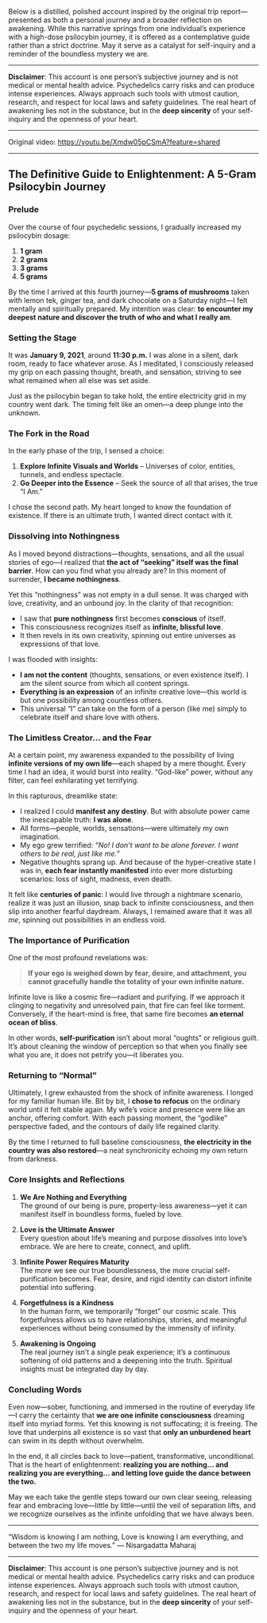 Below is a distilled, polished account inspired by the original trip report—presented as both a personal journey and a broader reflection on awakening. While this narrative springs from one individual’s experience with a high-dose psilocybin journey, it is offered as a contemplative guide rather than a strict doctrine. May it serve as a catalyst for self-inquiry and a reminder of the boundless mystery we are.

---


**Disclaimer**: This account is one person’s subjective journey and is not medical or mental health advice. Psychedelics carry risks and can produce intense experiences. Always approach such tools with utmost caution, research, and respect for local laws and safety guidelines. The real heart of awakening lies not in the substance, but in the **deep sincerity** of your self-inquiry and the openness of your heart.

---

Original video: https://youtu.be/Xmdw05pCSmA?feature=shared

---
## The Definitive Guide to Enlightenment: A 5-Gram Psilocybin Journey

### Prelude
Over the course of four psychedelic sessions, I gradually increased my psilocybin dosage:  
1. **1 gram**  
2. **2 grams**  
3. **3 grams**  
4. **5 grams**

By the time I arrived at this fourth journey—**5 grams of mushrooms** taken with lemon tek, ginger tea, and dark chocolate on a Saturday night—I felt mentally and spiritually prepared. My intention was clear: **to encounter my deepest nature and discover the truth of who and what I really am**.

### Setting the Stage
It was **January 9, 2021**, around **11:30 p.m.** I was alone in a silent, dark room, ready to face whatever arose. As I meditated, I consciously released my grip on each passing thought, breath, and sensation, striving to see what remained when all else was set aside.

Just as the psilocybin began to take hold, the entire electricity grid in my country went dark. The timing felt like an omen—a deep plunge into the unknown.

### The Fork in the Road
In the early phase of the trip, I sensed a choice:
1. **Explore Infinite Visuals and Worlds** – Universes of color, entities, tunnels, and endless spectacle.  
2. **Go Deeper into the Essence** – Seek the source of all that arises, the true “I Am.”

I chose the second path. My heart longed to know the foundation of existence. If there is an ultimate truth, I wanted direct contact with it.

### Dissolving into Nothingness
As I moved beyond distractions—thoughts, sensations, and all the usual stories of ego—I realized that **the act of “seeking” itself was the final barrier**. How can you find what you already are? In this moment of surrender, **I became nothingness**.

Yet this “nothingness” was not empty in a dull sense. It was charged with love, creativity, and an unbound joy. In the clarity of that recognition:
- I saw that **pure nothingness** first becomes **conscious** of itself.  
- This consciousness recognizes itself as **infinite, blissful love**.  
- It then revels in its own creativity, spinning out entire universes as expressions of that love.  

I was flooded with insights:  
- **I am not the content** (thoughts, sensations, or even existence itself). I am the silent source from which all content springs.  
- **Everything is an expression** of an infinite creative love—this world is but one possibility among countless others.  
- This universal “I” can take on the form of a person (like me) simply to celebrate itself and share love with others.

### The Limitless Creator… and the Fear
At a certain point, my awareness expanded to the possibility of living **infinite versions of my own life**—each shaped by a mere thought. Every time I had an idea, it would burst into reality. “God-like” power, without any filter, can feel exhilarating yet terrifying.

In this rapturous, dreamlike state:
- I realized I could **manifest any destiny**. But with absolute power came the inescapable truth: **I was alone**.  
- All forms—people, worlds, sensations—were ultimately my own imagination.  
- My ego grew terrified: *“No! I don’t want to be alone forever. I want others to be real, just like me.”*  
- Negative thoughts sprang up. And because of the hyper-creative state I was in, **each fear instantly manifested** into ever more disturbing scenarios: loss of sight, madness, even death.

It felt like **centuries of panic**: I would live through a nightmare scenario, realize it was just an illusion, snap back to infinite consciousness, and then slip into another fearful daydream. Always, I remained aware that it was all *me*, spinning out possibilities in an endless void.

### The Importance of Purification
One of the most profound revelations was:  
> **If your ego is weighed down by fear, desire, and attachment, you cannot gracefully handle the totality of your own infinite nature.**  

Infinite love is like a cosmic fire—radiant and purifying. If we approach it clinging to negativity and unresolved pain, that fire can feel like torment. Conversely, if the heart-mind is free, that same fire becomes **an eternal ocean of bliss**.

In other words, **self-purification** isn’t about moral “oughts” or religious guilt. It’s about cleaning the window of perception so that when you finally see what you are, it does not petrify you—it liberates you.

### Returning to “Normal”
Ultimately, I grew exhausted from the shock of infinite awareness. I longed for my familiar human life. Bit by bit, I **chose to refocus** on the ordinary world until it felt stable again. My wife’s voice and presence were like an anchor, offering comfort. With each passing moment, the “godlike” perspective faded, and the contours of daily life regained clarity.

By the time I returned to full baseline consciousness, **the electricity in the country was also restored**—a neat synchronicity echoing my own return from darkness.

### Core Insights and Reflections
1. **We Are Nothing and Everything**  
   The ground of our being is pure, property-less awareness—yet it can manifest itself in boundless forms, fueled by love.

2. **Love is the Ultimate Answer**  
   Every question about life’s meaning and purpose dissolves into love’s embrace. We are here to create, connect, and uplift.

3. **Infinite Power Requires Maturity**  
   The more we see our true boundlessness, the more crucial self-purification becomes. Fear, desire, and rigid identity can distort infinite potential into suffering.

4. **Forgetfulness is a Kindness**  
   In the human form, we temporarily “forget” our cosmic scale. This forgetfulness allows us to have relationships, stories, and meaningful experiences without being consumed by the immensity of infinity.

5. **Awakening is Ongoing**  
   The real journey isn’t a single peak experience; it’s a continuous softening of old patterns and a deepening into the truth. Spiritual insights must be integrated day by day.

### Concluding Words
Even now—sober, functioning, and immersed in the routine of everyday life—I carry the certainty that **we are one infinite consciousness** dreaming itself into myriad forms. Yet this knowing is not suffocating; it is freeing. The love that underpins all existence is so vast that **only an unburdened heart** can swim in its depth without overwhelm.

In the end, it all circles back to love—patient, transformative, unconditional. That is the heart of enlightenment: **realizing you are nothing… and realizing you are everything… and letting love guide the dance between the two.**

May we each take the gentle steps toward our own clear seeing, releasing fear and embracing love—little by little—until the veil of separation lifts, and we recognize ourselves as the infinite unfolding that we have always been.

---



“Wisdom is knowing I am nothing,
Love is knowing I am everything,
and between the two my life moves.”  ― Nisargadatta Maharaj


---


**Disclaimer**: This account is one person’s subjective journey and is not medical or mental health advice. Psychedelics carry risks and can produce intense experiences. Always approach such tools with utmost caution, research, and respect for local laws and safety guidelines. The real heart of awakening lies not in the substance, but in the **deep sincerity** of your self-inquiry and the openness of your heart.
